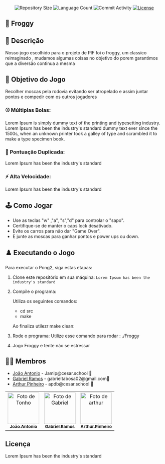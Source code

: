 <p align="center">
  <img
    src="https://img.shields.io/github/repo-size/Tonhojamlp/Froggy?style=flat"
    alt="Repository Size"
  />
  <img
    src="https://img.shields.io/github/languages/count/Tonhojamlp/Froggy?style=flat&logo=python"
    alt="Language Count"
  />
  <img
    src="https://img.shields.io/github/commit-activity/t/Tonhojamlp/Froggy?style=flat&logo=github"
    alt="Commit Activity"
  />
  <a href="LICENSE.md"
    ><img
      src="https://img.shields.io/github/license/Froggy/Froggy"
      alt="License"
  /></a>
</p>

## 🐸 Froggy

## 📄 Descrição

Nosso jogo escolhido para o projeto de PIF foi o froggy, um classico reimaginado , mudamos algumas coisas no objetivo do porem garantimos que a diversão continua a mesma

## 🎲 Objetivo do Jogo

Recolher moscas pela rodovia evitando ser atropelado e assim juntar pontos e compedir com os outros jogadores

### ⚾ Múltiplas Bolas:
Lorem Ipsum is simply dummy text of the printing and typesetting industry. Lorem Ipsum has been the industry's standard dummy text ever since the 1500s, when an unknown printer took a galley of type and scrambled it to make a type specimen book.

### 👾 Pontuação Duplicada:
Lorem Ipsum has been the industry's standard

### ⚡️ Alta Velocidade:
Lorem Ipsum has been the industry's standard

## 🕹️ Como Jogar

- Use as teclas "w" ,"a", "s","d" para controlar o "sapo".
- Certifique-se de manter o caps lock desativado.
- Evite os carros para não dar "Game Over".
- E junte as moscas para ganhar pontos e power ups ou down.

## ♟️ Executando o Jogo

Para executar o Pong2, siga estas etapas:

1. Clone este repositório em sua máquina:
   `Lorem Ipsum has been the industry's standard`

3. Compile o programa:
   
   Utiliza os seguintes comandos:
     - cd src
     - make
      
   Ao finaliza utilezr make clean:

5. Rode o programa:
   Utilize esse comando para rodar :
      ./Froggy
   
6. Jogo Froggy e tente não se estressar

## 👩‍💻 Membros

<ul>
  <li>
    <a href="https://github.com/Tonhojamlp">João Antonio</a> -
    Jamlp@cesar.school 📩
  </li>
  <li>
    <a href="https://github.com/marverick9">Gabriel Ramos</a> -
    gabrieltabosa02@gmail.com📩
  </li>
  <li>
    <a href="https://github.com/ArthurpBrito">Arthur Pinheiro</a> -
    apdb@cesar.school 📩
  </li>
</ul>

<table>
  <tr>
    <td align="center">
      <a href="https://github.com/Tonhojamlp">
        <img src="https://avatars3.githubusercontent.com/Tonhojamlp" width="100px;" alt="Foto de Tonho"/><br>
        <sub>
          <b>João Antonio</b>
        </sub>
      </a>
    </td>
    <td align="center">
      <a href="https://github.com/marverick9">
        <img src="https://avatars.githubusercontent.com/marverick9" width="100px;" alt="Foto de Gabriel"/><br>
        <sub>
          <b>Gabriel Ramos</b>
        </sub>
      </a>
    </td>
    <td align="center">
      <a href="https://github.com/ArthurpBrito">
        <img src="https://avatars.githubusercontent.com/ArthurpBrito" width="100px;" alt="Foto de arthur"/><br>
        <sub>
          <b>Arthur Pinheiro</b>
        </sub>
      </a>
    </td>
  </tr>
</table>

## Licença

Lorem Ipsum has been the industry's standard
